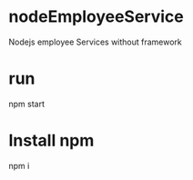 # nodeEmployeeService
Nodejs employee Services without framework

# run
npm start

# Install npm
npm i
